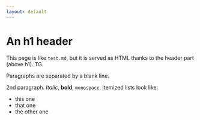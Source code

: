 ```yaml
---
layout: default
---
```





An h1 header
============

This page is like `test.md`, but it is served as HTML thanks to the header part (above h1). TG.

Paragraphs are separated by a blank line.

2nd paragraph. *Italic*, **bold**, `monospace`. Itemized lists
look like:

  * this one
  * that one
  * the other one
